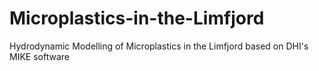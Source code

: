 # Microplastics-in-the-Limfjord
Hydrodynamic Modelling of Microplastics in the Limfjord based on DHI's MIKE software
